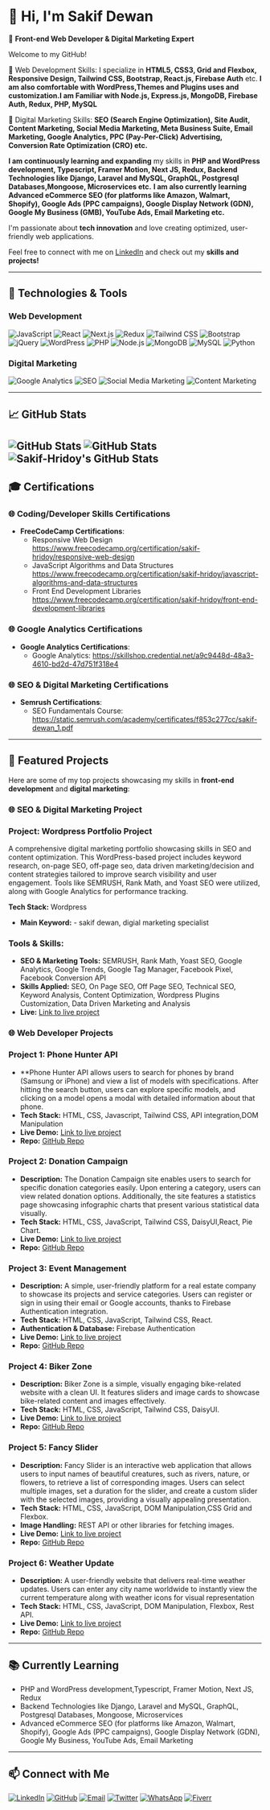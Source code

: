 # 👋 Hi, I'm Sakif Dewan

🌟 **Front-end Web Developer & Digital Marketing Expert**

Welcome to my GitHub! 

🌟 Web Development Skills:
I specialize in **HTML5, CSS3, Grid and Flexbox, Responsive Design, Tailwind CSS, Bootstrap, React.js, Firebase Auth** etc. **I am also comfortable with WordPress,Themes and Plugins uses and customization.I am Familiar with Node.js, Express.js, MongoDB, Firebase Auth, Redux, PHP, MySQL**

🌟 Digital Marketing Skills:
**SEO (Search Engine Optimization),
Site Audit, 
Content Marketing,
Social Media Marketing,
Meta Business Suite, 
Email Marketing,
Google Analytics,
PPC (Pay-Per-Click) Advertising,
Conversion Rate Optimization (CRO) etc.**

**I am continuously learning and expanding** my skills in **PHP and WordPress development, Typescript, Framer Motion, Next JS, Redux, Backend Technologies like Django, Laravel and MySQL, GraphQL, Postgresql Databases,Mongoose, Microservices etc.**
**I am also currently learning Advanced eCommerce SEO (for platforms like Amazon, Walmart, Shopify), Google Ads (PPC campaigns), Google Display Network (GDN), Google My Business (GMB), YouTube Ads, Email Marketing etc.**

I'm passionate about **tech innovation** and love creating optimized, user-friendly web applications.


Feel free to connect with me on [LinkedIn](https://www.linkedin.com/in/sakif-hridoy) and check out my **skills and projects!**

---

## 🔧 Technologies & Tools

### Web Development
![JavaScript](https://img.shields.io/badge/-JavaScript-F7DF1E?logo=javascript&logoColor=000000&style=for-the-badge)
![React](https://img.shields.io/badge/-React-61DAFB?logo=react&logoColor=ffffff&style=for-the-badge)
![Next.js](https://img.shields.io/badge/-Next.js-000000?logo=next.js&logoColor=ffffff&style=for-the-badge)
![Redux](https://img.shields.io/badge/-Redux-764ABC?logo=redux&logoColor=ffffff&style=for-the-badge)
![Tailwind CSS](https://img.shields.io/badge/-Tailwind_CSS-06B6D4?logo=tailwind-css&logoColor=ffffff&style=for-the-badge)
![Bootstrap](https://img.shields.io/badge/-Bootstrap-7952B3?logo=bootstrap&logoColor=ffffff&style=for-the-badge)
![jQuery](https://img.shields.io/badge/-jQuery-0769AD?logo=jquery&logoColor=ffffff&style=for-the-badge)
![WordPress](https://img.shields.io/badge/-WordPress-21759B?logo=wordpress&logoColor=ffffff&style=for-the-badge)
![PHP](https://img.shields.io/badge/-PHP-777BB4?logo=php&logoColor=ffffff&style=for-the-badge)
![Node.js](https://img.shields.io/badge/-Node.js-339933?logo=node.js&logoColor=ffffff&style=for-the-badge)
![MongoDB](https://img.shields.io/badge/-MongoDB-47A248?logo=mongodb&logoColor=ffffff&style=for-the-badge)
![MySQL](https://img.shields.io/badge/-MySQL-4479A1?logo=mysql&logoColor=ffffff&style=for-the-badge)
![Python](https://img.shields.io/badge/-Python-3776AB?logo=python&logoColor=ffffff&style=for-the-badge)

### Digital Marketing
![Google Analytics](https://img.shields.io/badge/-Google_Analytics-E37400?logo=google-analytics&logoColor=ffffff&style=for-the-badge)
![SEO](https://img.shields.io/badge/-SEO-4285F4?logo=google&logoColor=ffffff&style=for-the-badge)
![Social Media Marketing](https://img.shields.io/badge/-Social_Media_Marketing-1DA1F2?logo=twitter&logoColor=ffffff&style=for-the-badge)
![Content Marketing](https://img.shields.io/badge/-Content_Marketing-FFA500?style=for-the-badge)

---

## 📈 GitHub Stats

![GitHub Stats](https://github-readme-stats.vercel.app/api?username=Sakif-Hridoy&theme=chartreuse-dark&show_icons=true&hide_border=true&count_private=true)
![GitHub Stats](https://github-readme-streak-stats.herokuapp.com/?user=Sakif-Hridoy&theme=chartreuse-dark&hide_border=true)
<img src="https://github-readme-stats.vercel.app/api/top-langs/?username=Sakif-Hridoy&theme=chartreuse-dark&show_icons=true&hide_border=true&layout=compact" alt="Sakif-Hridoy's GitHub Stats" />
---

## 🎓 Certifications

### 🌐 Coding/Developer Skills Certifications

- **FreeCodeCamp Certifications**:
  - Responsive Web Design https://www.freecodecamp.org/certification/sakif-hridoy/responsive-web-design
  - JavaScript Algorithms and Data Structures  https://www.freecodecamp.org/certification/sakif-hridoy/javascript-algorithms-and-data-structures
  - Front End Development Libraries https://www.freecodecamp.org/certification/sakif-hridoy/front-end-development-libraries

### 🌐 Google Analytics Certifications

- **Google Analytics Certifications**:
  - Google Analytics: https://skillshop.credential.net/a9c9448d-48a3-4610-bd2d-47d751f318e4

### 🌐 SEO & Digital Marketing Certifications

- **Semrush Certifications**:
  - SEO Fundamentals Course: https://static.semrush.com/academy/certificates/f853c277cc/sakif-dewan_1.pdf
  

---

## 🚀 Featured Projects

Here are some of my top projects showcasing my skills in **front-end development** and **digital marketing**:

### 🌐 SEO & Digital Marketing Project

### Project: Wordpress Portfolio Project
A comprehensive digital marketing portfolio showcasing skills in SEO and content optimization. This WordPress-based project includes keyword research, on-page SEO, off-page seo, data driven marketing/decision and content strategies tailored to improve search visibility and user engagement. Tools like SEMRUSH, Rank Math, and Yoast SEO were utilized, along with Google Analytics for performance tracking.

**Tech Stack:** Wordpress
- **Main Keyword:** - sakif dewan, digial marketing specialist

### Tools & Skills:
- **SEO & Marketing Tools:** SEMRUSH, Rank Math, Yoast SEO, Google Analytics, Google Trends, Google Tag Manager, Facebook Pixel, Facebook Conversion API
- **Skills Applied:** SEO, On Page SEO, Off Page SEO, Technical SEO, Keyword Analysis, Content Optimization, Wordpress Plugins Customization, Data Driven Marketing and Analysis
- **Live:** [Link to live project](https://sakifdewan.com)





### 🌐 Web Developer Projects


### Project 1: Phone Hunter API
- **Phone Hunter API allows users to search for phones by brand (Samsung or iPhone) and view a list of models with specifications. After hitting the search button, users can explore specific models, and clicking on a model opens a modal with detailed information about that phone.
- **Tech Stack:** HTML, CSS, Javascript, Tailwind CSS, API integration,DOM Manipulation
- **Live Demo:** [Link to live project](https://creative-pudding-caa897.netlify.app)
- **Repo:** [GitHub Repo](https://github.com/Sakif-Hridoy/phone-huntier-api)


### Project 2: Donation Campaign
- **Description:** The Donation Campaign site enables users to search for specific donation categories easily. Upon entering a category, users can view related donation options. Additionally, the site features a statistics page showcasing infographic charts that present various statistical data visually.
- **Tech Stack:** HTML, CSS, JavaScript, Tailwind CSS, DaisyUI,React, Pie Chart.
- **Live Demo:** [Link to live project](https://visionary-taffy-106e75.netlify.app)
- **Repo:** [GitHub Repo](https://github.com/Sakif-Hridoy/donation-campaign)

### Project 3: Event Management
- **Description:** A simple, user-friendly platform for a real estate company to showcase its projects and service categories. Users can register or sign in using their email or Google accounts, thanks to Firebase Authentication integration.
- **Tech Stack:** HTML, CSS, JavaScript, Tailwind CSS, React.
- **Authentication & Database:** Firebase Authentication
- **Live Demo:** [Link to live project](https://event-management-61852.web.app)
- **Repo:** [GitHub Repo](https://github.com/Sakif-Hridoy/event-management)

### Project 4: Biker Zone
- **Description:** Biker Zone is a simple, visually engaging bike-related website with a clean UI. It features sliders and image cards to showcase bike-related content and images effectively.
- **Tech Stack:** HTML, CSS, JavaScript, Tailwind CSS, DaisyUI.
- **Live Demo:** [Link to live project](https://sakif-hridoy.github.io/Biker-Zone-Daisy-UI)
- **Repo:** [GitHub Repo](https://github.com/Sakif-Hridoy/Biker-Zone-Daisy-UI)

### Project 5: Fancy Slider
- **Description:** Fancy Slider is an interactive web application that allows users to input names of beautiful creatures, such as rivers, nature, or flowers, to retrieve a list of corresponding images. Users can select multiple images, set a duration for the slider, and create a custom slider with the selected images, providing a visually appealing presentation.
- **Tech Stack:** HTML, CSS, JavaScript, DOM Manipulation,CSS Grid and Flexbox.
- **Image Handling:** REST API or other libraries for fetching images.
- **Live Demo:** [Link to live project](https://sakif-hridoy.github.io/fancy-slider)
- **Repo:** [GitHub Repo](https://github.com/Sakif-Hridoy/fancy-slider)

### Project 6: Weather Update
- **Description:** A user-friendly website that delivers real-time weather updates. Users can enter any city name worldwide to instantly view the current temperature along with weather icons for visual representation
- **Tech Stack:** HTML, CSS, JavaScript, DOM Manipulation, Flexbox, Rest API.
- **Live Demo:** [Link to live project](https://sakif-hridoy.github.io/weatherupdate/)
- **Repo:** [GitHub Repo](https://github.com/Sakif-Hridoy/weatherupdate)

---

## 📚 Currently Learning

- PHP and WordPress development,Typescript, Framer Motion, Next JS, Redux
- Backend Technologies like Django, Laravel and MySQL, GraphQL, Postgresql Databases, Mongoose, Microservices
- Advanced eCommerce SEO (for platforms like Amazon, Walmart, Shopify), Google Ads (PPC campaigns), Google Display Network (GDN), Google My Business, YouTube Ads, Email Marketing

---

## 📫 Connect with Me

[![LinkedIn](https://img.shields.io/badge/-LinkedIn-0A66C2?logo=linkedin&logoColor=ffffff&style=for-the-badge)](https://www.linkedin.com/in/sakif-hridoy)
[![GitHub](https://img.shields.io/badge/-GitHub-181717?logo=github&logoColor=ffffff&style=for-the-badge)](https://github.com/sakif-hridoy)
[![Email](https://img.shields.io/badge/-Email-D14836?logo=gmail&logoColor=ffffff&style=for-the-badge)](mailto:sakifjobspace@gmail.com)
[![Twitter](https://img.shields.io/badge/-Twitter-1DA1F2?logo=twitter&logoColor=ffffff&style=for-the-badge)](https://x.com/Sakif_Hridoy_25)
[![WhatsApp](https://img.shields.io/badge/-WhatsApp-25D366?logo=whatsapp&logoColor=ffffff&style=for-the-badge)](https://wa.me/+8801879800945)
[![Fiverr](https://img.shields.io/badge/-Fiverr-1DBF73?logo=fiverr&logoColor=ffffff&style=for-the-badge)](https://www.fiverr.com/sakifhridoy25)
